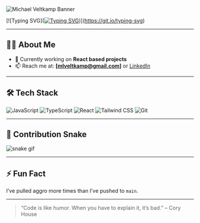<!-- Banner (optional: replace with your own SVG banner if you create one) -->
<!-- ![Banner](./banner.svg) -->
![Michael Veltkamp Banner](./banner.png)

[![Typing SVG]([![Typing SVG](https://readme-typing-svg.herokuapp.com?font=Fira+Code&pause=1000&width=600&lines=Hey+there+I+am+Michael.+Frontend+Developer)](https://git.io/typing-svg))](https://git.io/typing-svg)

---

## 👨‍💻 About Me

- 🔭 Currently working on **React based projects**
- 📫 Reach me at: **[mlveltkamp@gmail.com]** or [LinkedIn](https://www.linkedin.com/in/michael-veltkamp-93087610b/)

---

## 🛠️ Tech Stack

![JavaScript](https://img.shields.io/badge/-JavaScript-F7DF1E?logo=javascript&logoColor=000)
![TypeScript](https://img.shields.io/badge/-TypeScript-3178C6?logo=typescript&logoColor=fff)
![React](https://img.shields.io/badge/-React-61DAFB?logo=react&logoColor=000)
![Tailwind CSS](https://img.shields.io/badge/-Tailwind-06B6D4?logo=tailwindcss&logoColor=fff)
![Git](https://img.shields.io/badge/-Git-F05032?logo=git&logoColor=fff)

---

## 🐍 Contribution Snake

![snake gif](https://github.com/michaelveltkamp/michaelveltkamp/blob/output/github-contribution-grid-snake-dark.svg)

---

## ⚡ Fun Fact

I’ve pulled aggro more times than I’ve pushed to `main`.  

---

> “Code is like humor. When you have to explain it, it’s bad.” – Cory House
